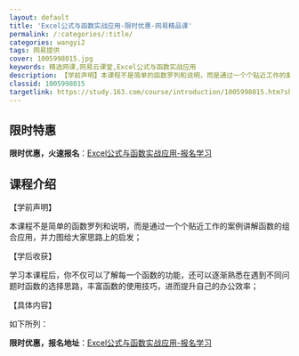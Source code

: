 ```yaml
---
layout: default
title: 'Excel公式与函数实战应用-限时优惠-网易精品课'
permalink: /:categories/:title/
categories: wangyi2
tags: 网易提供
cover: 1005998015.jpg
keywords: 精选网课,网易云课堂,Excel公式与函数实战应用
description: 【学前声明】本课程不是简单的函数罗列和说明，而是通过一个个贴近工作的案例讲解函数的组合应用，并力图给大家思路上的启发；【
classid: 1005998015
targetlink: https://study.163.com/course/introduction/1005998015.htm?share=1&shareId=1025206652&utm_campaign=share&utm_medium=iphoneShare&utm_source=&utm_u=1025206652
---
```


## 限时特惠

**限时优惠，火速报名**：[Excel公式与函数实战应用-报名学习](https://study.163.com/course/introduction/1005998015.htm?share=1&shareId=1025206652&utm_campaign=share&utm_medium=iphoneShare&utm_source=&utm_u=1025206652)

## 课程介绍

【学前声明】

本课程不是简单的函数罗列和说明，而是通过一个个贴近工作的案例讲解函数的组合应用，并力图给大家思路上的启发；

【学后收获】

学习本课程后，你不仅可以了解每一个函数的功能，还可以逐渐熟悉在遇到不同问题时函数的选择思路，丰富函数的使用技巧，进而提升自己的办公效率；

【具体内容】

如下所列：

**限时优惠，报名地址**：[Excel公式与函数实战应用-报名学习](https://study.163.com/course/introduction/1005998015.htm?share=1&shareId=1025206652&utm_campaign=share&utm_medium=iphoneShare&utm_source=&utm_u=1025206652)


